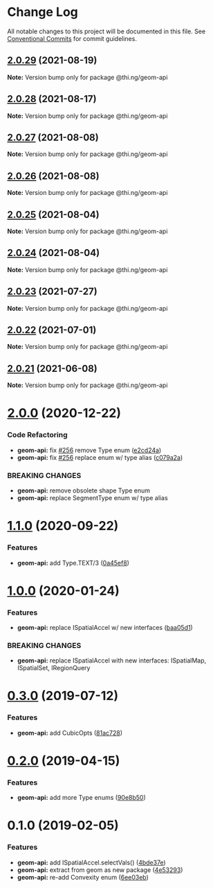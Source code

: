 # Change Log

All notable changes to this project will be documented in this file.
See [Conventional Commits](https://conventionalcommits.org) for commit guidelines.

## [2.0.29](https://github.com/thi-ng/umbrella/compare/@thi.ng/geom-api@2.0.28...@thi.ng/geom-api@2.0.29) (2021-08-19)

**Note:** Version bump only for package @thi.ng/geom-api





## [2.0.28](https://github.com/thi-ng/umbrella/compare/@thi.ng/geom-api@2.0.27...@thi.ng/geom-api@2.0.28) (2021-08-17)

**Note:** Version bump only for package @thi.ng/geom-api





## [2.0.27](https://github.com/thi-ng/umbrella/compare/@thi.ng/geom-api@2.0.26...@thi.ng/geom-api@2.0.27) (2021-08-08)

**Note:** Version bump only for package @thi.ng/geom-api





## [2.0.26](https://github.com/thi-ng/umbrella/compare/@thi.ng/geom-api@2.0.25...@thi.ng/geom-api@2.0.26) (2021-08-08)

**Note:** Version bump only for package @thi.ng/geom-api





## [2.0.25](https://github.com/thi-ng/umbrella/compare/@thi.ng/geom-api@2.0.24...@thi.ng/geom-api@2.0.25) (2021-08-04)

**Note:** Version bump only for package @thi.ng/geom-api





## [2.0.24](https://github.com/thi-ng/umbrella/compare/@thi.ng/geom-api@2.0.23...@thi.ng/geom-api@2.0.24) (2021-08-04)

**Note:** Version bump only for package @thi.ng/geom-api





## [2.0.23](https://github.com/thi-ng/umbrella/compare/@thi.ng/geom-api@2.0.22...@thi.ng/geom-api@2.0.23) (2021-07-27)

**Note:** Version bump only for package @thi.ng/geom-api





## [2.0.22](https://github.com/thi-ng/umbrella/compare/@thi.ng/geom-api@2.0.21...@thi.ng/geom-api@2.0.22) (2021-07-01)

**Note:** Version bump only for package @thi.ng/geom-api





## [2.0.21](https://github.com/thi-ng/umbrella/compare/@thi.ng/geom-api@2.0.20...@thi.ng/geom-api@2.0.21) (2021-06-08)

**Note:** Version bump only for package @thi.ng/geom-api





# [2.0.0](https://github.com/thi-ng/umbrella/compare/@thi.ng/geom-api@1.1.4...@thi.ng/geom-api@2.0.0) (2020-12-22)


### Code Refactoring

* **geom-api:** fix [#256](https://github.com/thi-ng/umbrella/issues/256) remove Type enum ([e2cd24a](https://github.com/thi-ng/umbrella/commit/e2cd24a7fc24af4c2541cd426e5b03431cc8fe86))
* **geom-api:** fix [#256](https://github.com/thi-ng/umbrella/issues/256) replace enum w/ type alias ([c079a2a](https://github.com/thi-ng/umbrella/commit/c079a2ac620ef731429501d88580b4baada98ab6))


### BREAKING CHANGES

* **geom-api:** remove obsolete shape Type enum
* **geom-api:** replace SegmentType enum w/ type alias





# [1.1.0](https://github.com/thi-ng/umbrella/compare/@thi.ng/geom-api@1.0.34...@thi.ng/geom-api@1.1.0) (2020-09-22)


### Features

* **geom-api:** add Type.TEXT/3 ([0a45ef8](https://github.com/thi-ng/umbrella/commit/0a45ef8aa99d3dab1bb98c503cf87d1bef0ab8e2))





# [1.0.0](https://github.com/thi-ng/umbrella/compare/@thi.ng/geom-api@0.3.8...@thi.ng/geom-api@1.0.0) (2020-01-24)

### Features

* **geom-api:** replace ISpatialAccel w/ new interfaces ([baa05d1](https://github.com/thi-ng/umbrella/commit/baa05d1908a940115690cb3d1dd403173061d63a))

### BREAKING CHANGES

* **geom-api:** replace ISpatialAccel with new interfaces:
ISpatialMap, ISpatialSet, IRegionQuery

# [0.3.0](https://github.com/thi-ng/umbrella/compare/@thi.ng/geom-api@0.2.5...@thi.ng/geom-api@0.3.0) (2019-07-12)

### Features

* **geom-api:** add CubicOpts ([81ac728](https://github.com/thi-ng/umbrella/commit/81ac728))

# [0.2.0](https://github.com/thi-ng/umbrella/compare/@thi.ng/geom-api@0.1.12...@thi.ng/geom-api@0.2.0) (2019-04-15)

### Features

* **geom-api:** add more Type enums ([90e8b50](https://github.com/thi-ng/umbrella/commit/90e8b50))

# 0.1.0 (2019-02-05)

### Features

* **geom-api:** add ISpatialAccel.selectVals() ([4bde37e](https://github.com/thi-ng/umbrella/commit/4bde37e))
* **geom-api:** extract from geom as new package ([4e53293](https://github.com/thi-ng/umbrella/commit/4e53293))
* **geom-api:** re-add Convexity enum ([6ee03eb](https://github.com/thi-ng/umbrella/commit/6ee03eb))
